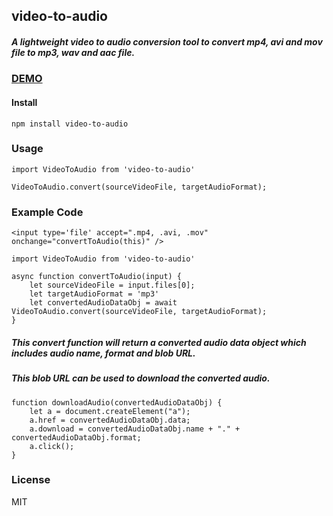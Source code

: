 ## video-to-audio
##### A lightweight video to audio conversion tool to convert mp4, avi and mov file to mp3, wav and aac file.

### [DEMO](https://suvro404.github.io/video-to-audio-playground/)

#### Install
```
npm install video-to-audio
```

### Usage
```
import VideoToAudio from 'video-to-audio'

VideoToAudio.convert(sourceVideoFile, targetAudioFormat);
```

### Example Code
```
<input type='file' accept=".mp4, .avi, .mov" onchange="convertToAudio(this)" />

import VideoToAudio from 'video-to-audio'

async function convertToAudio(input) {
    let sourceVideoFile = input.files[0];
    let targetAudioFormat = 'mp3'
    let convertedAudioDataObj = await VideoToAudio.convert(sourceVideoFile, targetAudioFormat);
}
```
##### This convert function will return a converted audio data object which includes audio name, format and blob URL.
##### This blob URL can be used to download the converted audio.

```
function downloadAudio(convertedAudioDataObj) {
    let a = document.createElement("a");
    a.href = convertedAudioDataObj.data;
    a.download = convertedAudioDataObj.name + "." + convertedAudioDataObj.format;
    a.click();
}
```


### License
MIT